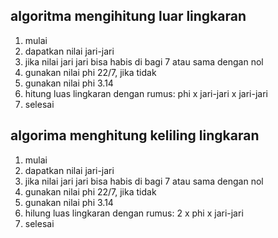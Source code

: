 ## algoritma mengihitung luar lingkaran
1. mulai
2. dapatkan nilai jari-jari
3. jika nilai jari jari bisa habis di bagi 7 atau sama dengan nol
4. gunakan nilai phi 22/7, jika tidak
5. gunakan nilai phi 3.14
6. hitung luas lingkaran dengan rumus: phi x jari-jari x jari-jari
7. selesai

## algorima menghitung keliling lingkaran

1. mulai
2. dapatkan nilai jari-jari
3. jika nilai jari jari bisa habis di bagi 7 atau sama dengan nol
4. gunakan nilai phi 22/7, jika tidak
5. gunakan nilai phi 3.14
6. hilung luas lingkaran dengan rumus: 2 x phi x jari-jari
7. selesai

